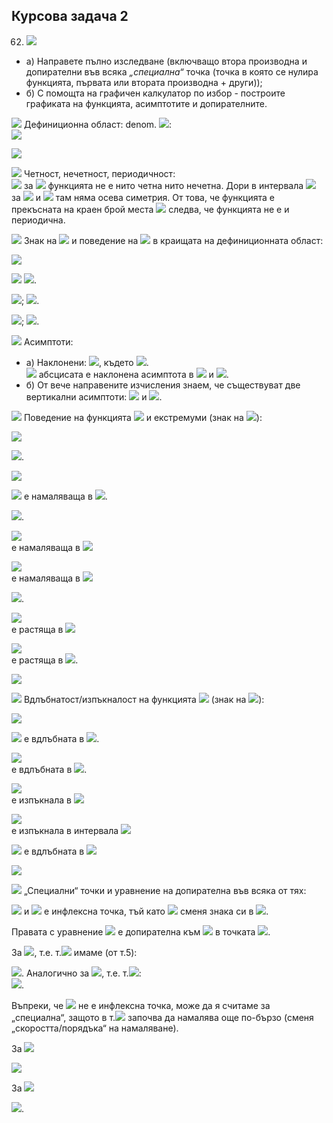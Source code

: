 ## Курсова задача 2

62. <img src="https://latex.codecogs.com/svg.latex?f(x)=\frac{\sqrt{1+|x+2|}}{1-|x|}">

- a) Направете пълно изследване (включващо втора производна и допирателни във всяка *„специална“* точка (точка в която се нулира функцията, първата или втората производна + други));
- б) С помощта на графичен калкулатор по избор - построите графиката на функцията, асимптотите и допирателните.

<img src="https://latex.codecogs.com/svg.latex?\boxed{1.}"> Дефиниционна област: denom. <img src="https://latex.codecogs.com/svg.latex?1-|x|\neq{0}\Rightarrow{x\neq{\pm{1}}}">:<br>
<img src="https://latex.codecogs.com/svg.latex?x\in{(-\infty{,}-1)\cup{(-1,1)\cup{(1,+\infty})}}"><br>

![](https://github.com/andy489/Data_Structures_and_Algorithms_CPP/blob/master/assets/Graphic%2001.png)

<img src="https://latex.codecogs.com/svg.latex?\boxed{2.}"> Четност, нечетност, периодичност:<br>
<img src="https://latex.codecogs.com/svg.latex?f(2)=-\sqrt{5},f(-2)=-1,-f(2)=\sqrt{5}\Rightarrow{f(x)\neq{f(-x)},f(-x)\neq{-f(x)}"> за
<img src="https://latex.codecogs.com/svg.latex?{\forall{x}\Rightarrow{}}"> функцията не е нито четна нито нечетна. Дори в интервала <img src="https://latex.codecogs.com/svg.latex?(-1,1):f(x_0+x)\neq{f(x_0-x)}"> за <img src="https://latex.codecogs.com/svg.latex?\forall{x}\in{(-1,1)}"> и <img src="https://latex.codecogs.com/svg.latex?x_0=0\Rightarrow"> там няма осева симетрия. От това, че функцията е прекъсната на краен брой места <img src="https://latex.codecogs.com/svg.latex?\{-1,1\}"> следва, че функцията не е и периодична.

<img src="https://latex.codecogs.com/svg.latex?\boxed{3.}"> Знак на <img src="https://latex.codecogs.com/svg.latex?f(x)"> и поведение на <img src="https://latex.codecogs.com/svg.latex?f(x)"> в краищата на дефиниционната област:

![](https://github.com/andy489/Data_Structures_and_Algorithms_CPP/blob/master/assets/Graphic%2002.png)

<img src="https://latex.codecogs.com/svg.latex?\lim_{x\rightarrow{\pm{\infty}}}f(x)=\lim_{x\rightarrow{\pm{\infty}}"> <img src="https://latex.codecogs.com/svg.latex?\frac{\sqrt{1+|x+2|}}{1-|x|}\sim{\frac{\sqrt{x}}{-|x|}}\sim{-0}">.

<img src="https://latex.codecogs.com/svg.latex?\lim_{x\rightarrow{{-1^-}}}f(x)\sim{\frac{\sqrt{2}}{-0}}\sim{-\infty}">; 
<img src="https://latex.codecogs.com/svg.latex?\lim_{x\rightarrow{{-1^+}}}f(x)\sim{\frac{\sqrt{2}}{+0}}\sim{+\infty}">.

<img src="https://latex.codecogs.com/svg.latex?\lim_{x\rightarrow{{1^-}}}f(x)\sim{\frac{\sqrt{2}}{+0}}\sim{+\infty}">;
<img src="https://latex.codecogs.com/svg.latex?\lim_{x\rightarrow{{1^+}}}f(x)\sim{\frac{\sqrt{2}}{-0}}\sim{-\infty}">.

<img src="https://latex.codecogs.com/svg.latex?\boxed{4.}"> Асимптоти:<br>
- a) Наклонени: <img src="https://latex.codecogs.com/svg.latex?y=kx+n">, където <img src="https://latex.codecogs.com/svg.latex?k=\lim_{x\rightarrow{\pm\infty}}{\frac{f(x)}{x}}=\lim_{x\rightarrow{\pm\infty}}\frac{\sqrt{1+|x+2|}}{x(1-|x|)}\sim\frac{\sqrt{x}}{x^2}\sim{0}\Rightarrow{y=n}">.<br><img src="https://latex.codecogs.com/svg.latex?n=\lim_{x\rightarrow{\pm\infty}}(f(x)-kx)=\lim_{x\rightarrow{\pm\infty}}f(x)=0\Rightarrow"> абсцисата е наклонена асимптота в <img src="https://latex.codecogs.com/svg.latex?-\infty"> и <img src="https://latex.codecogs.com/svg.latex?+\infty">. 
- б) От вече направените изчисления знаем, че съществуват две вертикални асимптоти: <img src="https://latex.codecogs.com/svg.latex?g_1:x-=1"> и <img src="https://latex.codecogs.com/svg.latex?g_2:x=1">.

<img src="https://latex.codecogs.com/svg.latex?\boxed{5.}"> Поведение на функцията <img src="https://latex.codecogs.com/svg.latex?f(x)"> и екстремуми (знак на <img src="https://latex.codecogs.com/svg.latex?f'(x)">):

![](https://github.com/andy489/Data_Structures_and_Algorithms_CPP/blob/master/assets/Graphic%2003.png)

<img src="https://latex.codecogs.com/svg.latex?\underline{x\in{(-\infty{,-2})}}:f(x)=\frac{\sqrt{1-x-2}}{1+x}=\frac{1}{-\sqrt{-1-x}}=\frac{-1}{\sqrt{-(x+1)}}">.

<img src="https://latex.codecogs.com/svg.latex?f'(x)=\frac{(-1)'.\sqrt{-(x+1)}-(-1).(\sqrt{-(x+1)})'}{-(x+1)}=\\=\frac{(-(x+1)^{\frac{1}{2}})'}{-(x+1)}=\frac{-1}{2(-x-1)^{\frac{3}{2}}}<0">

<img src="https://latex.codecogs.com/svg.latex?\Rightarrow{f(x)}"> е намаляваща в <img src="https://latex.codecogs.com/svg.latex?(-\infty{,-2})">.

<img src="https://latex.codecogs.com/svg.latex?\underline{x\in{[-2{,-1})}}:f(x)=\frac{\sqrt{1+x+2}}{1-(-x)}=\frac{\sqrt{x+3}}{x+1}">.

<img src="https://latex.codecogs.com/svg.latex?f'(x)=\frac{(\sqrt{x+3})'.(x+1)-\sqrt{x+3}.(x+1)'}{(x+1)^2}=\frac{\frac{1}{2}.\frac{x+1}{\sqrt{x+3}}-\sqrt{x-3}}{(x+1)^2}=\frac{x+1-2(x+3)}{2\sqrt{x+3}(x+1)^2}=\frac{-x-5}{2.\sqrt{x+3}(x+1)^2}<0\Rightarrow{f(x)}"><br>е намаляваща в <img src="https://latex.codecogs.com/svg.latex?[-2,-1)">

<img src="https://latex.codecogs.com/svg.latex?\underline{x\in{(-1,0)}}:f'(x)=\frac{-x-5}{2\sqrt{x+3}(x+1)^2}<0\Rightarrow{f(x)}"><br>е намаляваща в <img src="https://latex.codecogs.com/svg.latex?(-1,0)">

<img src="https://latex.codecogs.com/svg.latex?\underline{x\in{[0,1)}}:f(x)=\frac{\sqrt{1+x+2}}{1-x}=\frac{\sqrt{x+3}}{1-x}">.

<img src="https://latex.codecogs.com/svg.latex?f'(x)=\frac{(\sqrt{x+3})'(1-x)-(\sqrt{x+3})(1-x)'}{(1-x)^2}=\frac{\frac{1-x}{2\sqrt{x+3}}\sqrt{x+3}}{(1-x)^2}=\\=\frac{1-x+2x+6}{2(1-x)^2\sqrt{x+3}}=\frac{x+7}{2(1-x)^2\sqrt{x+3}}>0\Rightarrow{f(x)}"><br>е растяща в <img src="https://latex.codecogs.com/svg.latex?[0,1)">

<img src="https://latex.codecogs.com/svg.latex?\underline{x\in{(1,+\infty)}}:f'(x)=\frac{x+7}{2(1-x)^2\sqrt{x+3}}>0\Rightarrow{f(x)}"><br>е растяща в <img src="https://latex.codecogs.com/svg.latex?(1,+\infty)">.

![](https://github.com/andy489/Data_Structures_and_Algorithms_CPP/blob/master/assets/Graphic%2004.png)

<img src="https://latex.codecogs.com/svg.latex?\boxed{6.}"> Вдлъбнатост/изпъкналост на функцията <img src="https://latex.codecogs.com/svg.latex?f(x)"> (знак на <img src="https://latex.codecogs.com/svg.latex?f''(x)">):<br>

<img src="https://latex.codecogs.com/svg.latex?\underline{x\in{(-\infty{,-2})}}:f''(x)=-\frac{1}{2}.\bigg(\frac{1}{(-x-1)^{\frac{3}{2}}}\bigg)'=\\=-\frac{1}{2}.\bigg(\frac{-1'.(-x-1)^{\frac{3}{2}}-1\big((-x-1)^{\frac{3}{2}}\big)'}{-(x+1)^3}\bigg)=-\frac{1}{2}.(-1).\frac{3}{2}\frac{(-x-1)^{\frac{3}{2}-1}.(-x-1)'}{-(x+1)^3}=">

<img src="https://latex.codecogs.com/svg.latex?=\frac{3}{4}.\frac{1}{(-x-1)^{\frac{5}{2}}}(-1)=-\frac{3}{4}.\frac{1}{(-x-1)^{\frac{5}{2}}}<0\Rightarrow{f(x)}"> е вдлъбната в <img src="https://latex.codecogs.com/svg.latex?(-\infty{,-2})">.

<img src="https://latex.codecogs.com/svg.latex?\underline{x\in{[-2{,-1})}}:f''(x)=\frac{1}{2}\bigg(\frac{-x-5}{\sqrt{x+3}(x+1)^2}\bigg)=\\=\frac{1}{2}.\frac{(-1).\sqrt{x+3}(x+1)^2+(x+5).(\sqrt{x+3}(x+1)^2)'}{(x+3)(x+1)^4}=\\=\frac{-\sqrt{x+3}(x+1)^2+(x+5)\bigg(\frac{(1+0)(x+1)^2}{2\sqrt{x+3}}+2(1+0)(x+1)\sqrt{x+3}\bigg)}{2(x+1)^4(x+3)}=\\=\frac{3x^2+30x+59}{4(x+1)^3.(x+3)^{\frac{3}{2}}}<0\Rightarrow{f(x)}"><br> е вдлъбната в <img src="https://latex.codecogs.com/svg.latex?[-2,-1)">.

<img src="https://latex.codecogs.com/svg.latex?\underline{x\in{(-1{,0})}}:f''(x)=\frac{3x^2+30x+59}{4(x+1)^3.(x+3)^{\frac{3}{2}}}>0\Rightarrow{f(x)}"><br> е изпъкнала в <img src="https://latex.codecogs.com/svg.latex?(-1,0)">

<img src="https://latex.codecogs.com/svg.latex?\underline{x\in{[-0{,1})}}:f''(x)=\frac{(x+7)'.2(1-x)^2\sqrt{x+3}-2(x+7)\big((1-x)^2\sqrt{x+3}\big)'}{4(1-x)^4(x+3)}=\\=\frac{2(1-x)^2\sqrt{x+3}-2(x+7)\bigg(2(1-x).(-1)+\frac{(1-x)^2}{2\sqrt{x+3}}\bigg)}{4(1-x)^4(x+3)}=\\=\frac{2(1-x)^2\sqrt{x+3}-(x+7)\bigg(\frac{-4(1-x)\sqrt{x+3}+(1-x)^2}{2\sqrt{x+3}}\bigg)}{4(1-x)^4.(x+3)}=\\=\frac{(1-x)^2\sqrt{x+3}-(x+7)\bigg(-2(1-x)+\frac{(1-x)^2}{2\sqrt{x+3}}\bigg)}{2(1-x)^4(x+3)}=\\=-\frac{3x^2+42X+83}{4(x-1)^3(x+3)^{\frac{3}{2}}}>0\Rightarrow{f(x)}"><br> е изпъкнала в интервала <img src="https://latex.codecogs.com/svg.latex?[0,1)">

<img src="https://latex.codecogs.com/svg.latex?\underline{x\in{(1{,+\infty})}}:f''(x)=-\frac{3x^2+30x+59}{4(x+1)^3.(x+3)^{\frac{3}{2}}}<0\Rightarrow{f(x)}"> е вдлъбната в <img src="https://latex.codecogs.com/svg.latex?(1,+\infty)">

![](https://github.com/andy489/Data_Structures_and_Algorithms_CPP/blob/master/assets/Graphic%2005.png)

<img src="https://latex.codecogs.com/svg.latex?\boxed{7.}"> „Специални“ точки и уравнение на допирателна във всяка от тях:

<img src="https://latex.codecogs.com/svg.latex?f(0)=\sqrt{3}"> и <img src="https://latex.codecogs.com/svg.latex?0"> e инфлексна точка, тъй като <img src="https://latex.codecogs.com/svg.latex?f'(x)"> сменя знака си в <img src="https://latex.codecogs.com/svg.latex?x_0=0">.

Правата с уравнение <img src="https://latex.codecogs.com/svg.latex?y=f(a)+f'(a)(x-a)"> e допирателна към <img src="https://latex.codecogs.com/svg.latex?\Gamma_{f(x)}"> в точката <img src="https://latex.codecogs.com/svg.latex?\big(a,f(a)\big)">.

За <img src="https://latex.codecogs.com/svg.latex?a=0^-">, т.е. т.<img src="https://latex.codecogs.com/svg.latex?(0^-,\sqrt{3})"> имаме (от т.5): 

<img src="https://latex.codecogs.com/svg.latex?y=f(0)+\frac{-0-5}{2\sqrt{0+3}(0+1)^2}.(x-0)=\sqrt{3}-\frac{5}{2\sqrt{3}}x=\sqrt{3}-\frac{5\sqrt{3}}{6}x">. Аналогично за <img src="https://latex.codecogs.com/svg.latex?a=0^+">, т.е. т.<img src="https://latex.codecogs.com/svg.latex?(0^+,\sqrt{3})">:<br><img src="https://latex.codecogs.com/svg.latex?y=f(0)+\frac{0+7}{2(1-0)^2\sqrt{0+3}}.(x-0)=\sqrt{3}+\frac{7}{2\sqrt{3}}x=\sqrt{3}+\frac{7\sqrt{3}}{6}x">.

Въпреки, че <img src="https://latex.codecogs.com/svg.latex?x_0=-2"> не е инфлексна точка, може да я считаме за „специална“, защото в т.<img src="https://latex.codecogs.com/svg.latex?(-2,-1),\Gamma_{f(x)}"> започва да намалява още по-бързо (сменя „скоростта/порядъка“ на намаляване).

За <img src="https://latex.codecogs.com/svg.latex?a=-2^-:y=f(-2)+\frac{-1}{2(-(-2)-1)^{\frac{3}{2}}}.(x-(-2))=">

<img src="https://latex.codecogs.com/svg.latex?=-1-\frac{1}{2.1^{\frac{3}{2}}}.(x+2)=-\frac{x}{2}-2.">

За <img src="https://latex.codecogs.com/svg.latex?a=-2^+:y=f(-2)+\frac{-(-2)-5}{2\sqrt{-2+3}(-2+1)^2}.(x-(-2))=">

<img src="https://latex.codecogs.com/svg.latex?=-1-\frac{3}{2\sqrt{1}(-1)^2}(x+2)=-1-\frac{3x+6}{2}=-\frac{3}{2}x=4">.
